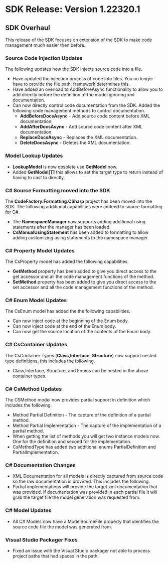 # SDK Release: Version 1.22320.1

## SDK Overhaul
This release of the SDK focuses on extension of the SDK to make code management much easier then before.

### Source Code Injection Updates
The following updates how the SDK injects source code into a file. 
- Have updated the injection process of code into files. You no longer have to provide the file path, framework determines this.
- Have added an overload to AddBeforeAsync functionality to allow you to add directly before the definition of the model ignoring xml documentation.
- Can now directly control code documentation from the SDK. Added the following code management methods to control documentation.
  - **AddBeforeDocsAsync** - Add source code content before XML documentation.
  - **AddAfterDocsAsync** - Add source code content after XML documentation.
  - **ReplaceDocsAsync** - Replaces the XML documentation.
  - **DeleteDocsAsync** - Deletes the XML documentation.

### Model Lookup Updates
- **LookupModel** is now obsolete use **GetModel** now.
- Added **GetModel[T]** this allows to set the target type to return instead of having to cast to directly.

### C# Source Formatting moved into the SDK
The **CodeFactory.Formatting.CSharp** project has been moved into the SDK. The following additional capabilities were addeed to source formatting for C#.
- The **NamespaceManager** now supports adding additional using statements after the manager has been loaded.
- **CsManualUsingStatement** has been added to formatting to allow adding customizing using statements to the namespace manager.

### C# Property Model Updates
The CsProperty model has added the following capabilities.
- **GetMethod** property has been added to give you direct access to the get accessor and all the code management functions of the method.
- **SetMethod** property has been added to give you direct access to the set accessor and all the code management functions of the method.

### C# Enum Model Updates
The CsEnum model has added the  the following capabilities.
- Can now inject code at the beginning of the Enum body.
- Can now inject code at the end of the Enum body.
- Can now get the source location of the contents of the Enum body.

### C# CsContainer Updates
The CsContainer Types (**Class**,**Interface**, **Structure**) now support nested type definitions, this includes the following.
- Class,Interface, Structure, and Enums can be nested in the above container types.

### C# CsMethod Updates
The CSMethod model now provides partial support in definition which includes the following.
- Method Partial Definition - The capture of the definition of a partial method.
- Method Partial Implementation - The capture of the implementation of a partial method.
- When getting the list of methods you will get two instance models now. One for the definition and second for the implementation. 
- CsMethodType has added two additional enums PartialDefinition and PartialImplementation.

### C# Documentation Changes
- XML Documentation for all models is directly captured from source code so the raw documentation is provided. This includes the following.
- Partial implementations will provide the target xml documentation that was provided. 
	If documentation was provided in each partial file it will grab the target file the model generation was requested from.

### C# Model Updates
- All C# Models now have a ModelSourceFile property that identifies the source code file the model was generated from.

### Visual Studio Packager Fixes
- Fixed an issue with the Visual Studio packager not able to process project paths that had spaces in the path. 
